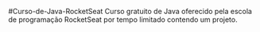 #Curso-de-Java-RocketSeat
Curso gratuito de Java oferecido pela escola de programação RocketSeat por tempo limitado contendo um projeto.